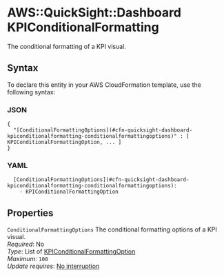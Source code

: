 # AWS::QuickSight::Dashboard KPIConditionalFormatting<a name="aws-properties-quicksight-dashboard-kpiconditionalformatting"></a>

The conditional formatting of a KPI visual\.

## Syntax<a name="aws-properties-quicksight-dashboard-kpiconditionalformatting-syntax"></a>

To declare this entity in your AWS CloudFormation template, use the following syntax:

### JSON<a name="aws-properties-quicksight-dashboard-kpiconditionalformatting-syntax.json"></a>

```
{
  "[ConditionalFormattingOptions](#cfn-quicksight-dashboard-kpiconditionalformatting-conditionalformattingoptions)" : [ KPIConditionalFormattingOption, ... ]
}
```

### YAML<a name="aws-properties-quicksight-dashboard-kpiconditionalformatting-syntax.yaml"></a>

```
  [ConditionalFormattingOptions](#cfn-quicksight-dashboard-kpiconditionalformatting-conditionalformattingoptions): 
    - KPIConditionalFormattingOption
```

## Properties<a name="aws-properties-quicksight-dashboard-kpiconditionalformatting-properties"></a>

`ConditionalFormattingOptions`  <a name="cfn-quicksight-dashboard-kpiconditionalformatting-conditionalformattingoptions"></a>
The conditional formatting options of a KPI visual\.  
*Required*: No  
*Type*: List of [KPIConditionalFormattingOption](aws-properties-quicksight-dashboard-kpiconditionalformattingoption.md)  
*Maximum*: `100`  
*Update requires*: [No interruption](https://docs.aws.amazon.com/AWSCloudFormation/latest/UserGuide/using-cfn-updating-stacks-update-behaviors.html#update-no-interrupt)